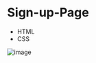 # Sign-up-Page

* HTML
* CSS

![image](https://user-images.githubusercontent.com/91674419/168075917-acb319d0-ad85-401f-a63a-391ed2b7d250.png)
